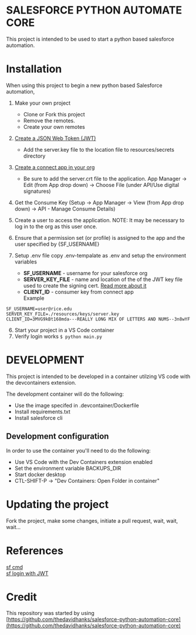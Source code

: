 # SALESFORCE PYTHON AUTOMATE CORE
This project is intended to be used to start a python based salesforce automation.  

# Installation
When using this project to begin a new python based Salesforce automation, 

1. Make your own project
    - Clone or Fork this project  
    - Remove the remotes.  
    - Create your own remotes  

2. [Create a JSON Web Token (JWT)](https://developer.salesforce.com/docs/atlas.en-us.sfdx_dev.meta/sfdx_dev/sfdx_dev_auth_key_and_cert.htm)  
    - Add the server.key file to the location file to resources/secrets directory
3. [Create a connect app in your org](https://developer.salesforce.com/docs/atlas.en-us.sfdx_dev.meta/sfdx_dev/sfdx_dev_auth_connected_app.htm)
    - Be sure to add the server.crt file to the application.  App Manager -> Edit (from App drop down) -> Choose File (under API/Use digital signatures)
4. Get the Consume Key (Setup -> App Manager -> View (from App drop down) -> API - Manage Consume Details)
5. Create a user to access the application.  NOTE: It may be necessary to log in to the org as this user once.
5. Ensure that a permission set (or profile) is assigned to the app and the user specified by {SF_USERNAME}
6. Setup .env file
copy .env-tempalate as .env and setup the environment variables
    - **SF_USERNAME** - username for your salesforce org  
    - **SERVER_KEY_FILE** - name and location of the of the JWT key file used to create the signing cert.  [Read more about it](https://developer.salesforce.com/docs/atlas.en-us.sfdx_dev.meta/sfdx_dev/sfdx_dev_auth_key_and_cert.htm)  
    - **CLIENT_ID** - consumer key from connect app  
Example
```
SF_USERNAME=user@rice.edu
SERVER_KEY_FILE=./resources/keys/server.key
CLIENT_ID=3MVG9kBt168mda---REALLY LONG MIX OF LETTERS AND NUMS--3n8wYF
```
6. Start your project in a VS Code container
7. Verify login works
`$ python main.py`

# DEVELOPMENT
This project is intended to be developed in a container utilzing VS code with the devcontainers extension.

The development container will do the following:
- Use the image specifed in .devcontainer/Dockerfile
- Install requirements.txt
- Install salesforce cli

## Development configuration
In order to use the container you'll need to do the following:
- Use VS Code with the Dev Containers extension enabled
- Set the environment variable BACKUPS_DIR
- Start docker desktop
- CTL-SHIFT-P -> "Dev Containers: Open Folder in container"

# Updating the project
Fork the project, make some changes, initiate a pull request, wait, wait, wait...

# References
  [sf cmd](https://developer.salesforce.com/docs/atlas.en-us.sfdx_cli_reference.meta/sfdx_cli_reference/cli_reference_unified.htm)   
  [sf login with JWT](https://developer.salesforce.com/docs/atlas.en-us.sfdx_cli_reference.meta/sfdx_cli_reference/cli_reference_org_commands_unified.htm#cli_reference_org_login_jwt_unified)

# Credit
  This repository was started by using [https://github.com/thedavidhanks/salesforce-python-automation-core](https://github.com/thedavidhanks/salesforce-python-automation-core)
